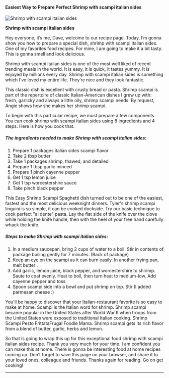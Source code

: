             

#### Easiest Way to Prepare Perfect Shrimp with scampi italian sides

![Shrimp with scampi italian sides](https://img-global.cpcdn.com/recipes/5139705101287424/751x532cq70/shrimp-with-scampi-italian-sides-recipe-main-photo.jpg)

**Shrimp with scampi italian sides**

Hey everyone, it’s me, Dave, welcome to our recipe page. Today, I’m gonna show you how to prepare a special dish, shrimp with scampi italian sides. One of my favorites food recipes. For mine, I am going to make it a bit tasty. This is gonna smell and look delicious.

Shrimp with scampi italian sides is one of the most well liked of recent trending meals in the world. It is easy, it is quick, it tastes yummy. It is enjoyed by millions every day. Shrimp with scampi italian sides is something which I’ve loved my entire life. They’re nice and they look fantastic.

This classic dish is excellent with crusty bread or pasta. Shrimp scampi is part of the repertoire of classic Italian-American dishes I grew up with: fresh, garlicky and always a little oily, shrimp scampi needs. By request, Angie shows how she makes her shrimp scampi.

To begin with this particular recipe, we must prepare a few components. You can cook shrimp with scampi italian sides using 8 ingredients and 4 steps. Here is how you cook that.

##### The ingredients needed to make Shrimp with scampi italian sides:

1.  Prepare 1 packages italian sides scampi flavor
2.  Take 2 tbsp butter
3.  Take 1 packages shrimp, thawed, and detailed
4.  Prepare 1 tbsp garlic minced
5.  Prepare 1 pinch cayenne pepper
6.  Get 1 tsp lemon juice
7.  Get 1 tsp worcestershire sauce
8.  Take pinch black pepper

This Easy Shrimp Scampi Spaghetti dish turned out to be one of the easiest, fastest and the most delicious weeknight dinners. Tyler's shrimp scampi linguini is so simple, it can be cooked dockside. Try our basic technique to cook perfect "al dente" pasta. Lay the flat side of the knife over the clove while holding the knife handle, then with the heel of your free hand carefully whack the knife.

##### Steps to make Shrimp with scampi italian sides:

1.  In a medium saucepan, bring 2 cups of water to a boil. Stir in contents of package boiling gently for 7 minutes. (Back of package)
2.  Keep an eye on the scampi as it can burn easily. In another frying pan, melt butter .
3.  Add garlic, lemon juice, black pepper, and worcestershire to shirimp. Saute to coat evenly. Heat to boil, then turn heat to medium-low. Add cayenne pepper and toss.
4.  Spoon scampi side into a bowl and put shrimp on top. Stir (I added parmesan cheese :)

You'll be happy to discover that your Italian-restaurant favorite is so easy to make at home. Scampi is the Italian word for shrimp. Shrimp scampi became popular in the United States after World War II when troops from the United States were exposed to traditional Italian cooking. Shrimp Scampi Pesto FrittataFrugal Foodie Mama. Shrimp scampi gets its rich flavor from a blend of butter, garlic, herbs and lemon.

So that is going to wrap this up for this exceptional food shrimp with scampi italian sides recipe. Thank you very much for your time. I am confident you can make this at home. There is gonna be interesting food at home recipes coming up. Don’t forget to save this page on your browser, and share it to your loved ones, colleague and friends. Thanks again for reading. Go on get cooking!

* * *